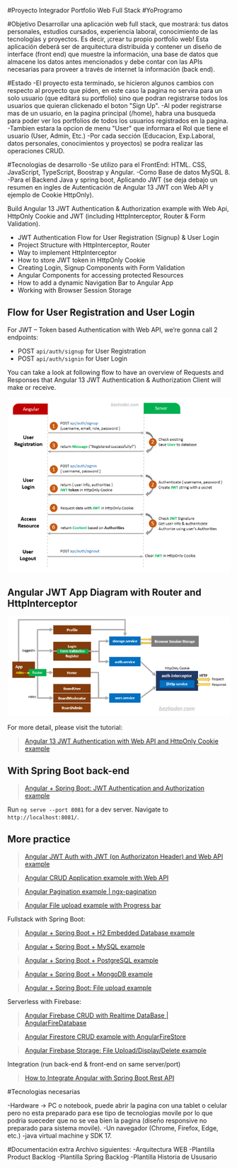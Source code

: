 #Proyecto Integrador Portfolio Web Full Stack
#YoProgramo

#Objetivo
Desarrollar una aplicación web full stack, que mostrará: tus datos personales, estudios cursados, experiencia laboral, conocimiento de las
tecnologías y proyectos. Es decir, ¡crear tu propio portfolio web! Esta aplicación deberá ser de arquitectura distribuida y contener un
diseño de interface (front end) que muestre la información, una base de datos que almacene los datos antes mencionados y debe contar con las APIs necesarias para proveer a través de internet la información (back end).

#Estado
-El proyecto esta terminado, se hicieron algunos cambios con respecto al proyecto que piden, en este caso la pagina no servira para un solo usuario (que editará su portfolio) sino que podran registrarse todos los usuarios que quieran clickenado el boton "Sign Up".
-Al poder registrarse mas de un usuario, en la pagina principal (/home), habra una busqueda para poder ver los portfolios de todos los usuarios registrados en la pagina.
-Tambien estara la opcion de menu "User" que informara el Rol que tiene el usuario (User, Admin, Etc.)
-Por cada sección (Educacion, Exp.Laboral, datos personales, conocimientos y proyectos) se podra realizar las operaciones CRUD.

#Tecnologias de desarrollo
-Se utilizo para el FrontEnd: HTML. CSS, JavaScript, TypeScript, Boostrap y Angular.
-Como Base de datos MySQL 8.
-Para el Backend Java y spring boot, Aplicando JWT (se deja debajo un resumen en ingles de Autenticación de Angular 13 JWT con Web API y ejemplo de Cookie HttpOnly).


Build Angular 13 JWT Authentication & Authorization example with Web Api, HttpOnly Cookie and JWT (including HttpInterceptor, Router & Form Validation).
- JWT Authentication Flow for User Registration (Signup) & User Login
- Project Structure with HttpInterceptor, Router
- Way to implement HttpInterceptor
- How to store JWT token in HttpOnly Cookie
- Creating Login, Signup Components with Form Validation
- Angular Components for accessing protected Resources
- How to add a dynamic Navigation Bar to Angular App
- Working with Browser Session Storage

## Flow for User Registration and User Login
For JWT – Token based Authentication with Web API, we’re gonna call 2 endpoints:
- POST `api/auth/signup` for User Registration
- POST `api/auth/signin` for User Login

You can take a look at following flow to have an overview of Requests and Responses that Angular 13 JWT Authentication & Authorization Client will make or receive.

![angular-13-jwt-authentication-authorization-httponly-cookie-flow](angular-13-jwt-authentication-authorization-httponly-cookie-flow.png)

## Angular JWT App Diagram with Router and HttpInterceptor
![angular-13-jwt-authentication-httponly-cookie](angular-13-jwt-authentication-httponly-cookie.png)

For more detail, please visit the tutorial:
> [Angular 13 JWT Authentication with Web API and HttpOnly Cookie example](https://www.bezkoder.com/angular-13-jwt-auth-httponly-cookie/)

## With Spring Boot back-end

> [Angular + Spring Boot: JWT Authentication and Authorization example](https://www.bezkoder.com/angular-13-spring-boot-jwt-auth/)

Run `ng serve --port 8081` for a dev server. Navigate to `http://localhost:8081/`.

## More practice
> [Angular JWT Auth with JWT (on Authorizaton Header) and Web API example](https://www.bezkoder.com/angular-13-jwt-auth/)

> [Angular CRUD Application example with Web API](https://www.bezkoder.com/angular-13-crud-example/)

> [Angular Pagination example | ngx-pagination](https://www.bezkoder.com/angular-13-pagination-ngx/)

> [Angular File upload example with Progress bar](https://www.bezkoder.com/angular-13-file-upload/)


Fullstack with Spring Boot:

> [Angular + Spring Boot + H2 Embedded Database example](https://www.bezkoder.com/spring-boot-angular-13-crud/)

> [Angular + Spring Boot + MySQL example](https://www.bezkoder.com/spring-boot-angular-13-mysql/)

> [Angular + Spring Boot + PostgreSQL example](https://www.bezkoder.com/spring-boot-angular-13-postgresql/)

> [Angular + Spring Boot + MongoDB example](https://www.bezkoder.com/angular-13-spring-boot-mongodb/)

> [Angular + Spring Boot: File upload example](https://www.bezkoder.com/angular-13-spring-boot-file-upload/)

Serverless with Firebase:
> [Angular Firebase CRUD with Realtime DataBase | AngularFireDatabase](https://www.bezkoder.com/angular-13-firebase-crud/)

> [Angular Firestore CRUD example with AngularFireStore](https://www.bezkoder.com/angular-13-firestore-crud-angularfirestore/)

> [Angular Firebase Storage: File Upload/Display/Delete example](https://www.bezkoder.com/angular-13-firebase-storage/)

Integration (run back-end & front-end on same server/port)

> [How to Integrate Angular with Spring Boot Rest API](https://www.bezkoder.com/integrate-angular-12-spring-boot/)


#Tecnologias necesarias

-Hardware -> PC o notebook, puede abrir la pagina con una tablet o celular pero no esta preparado para ese tipo de tecnologias movile por lo que podria sueceder que no se vea bien la pagina (diseño responsive no preparado para sistema movile).
-Un navegador (Chrome, Firefox, Edge, etc.)
-java virtual machine y SDK 17.


#Documentación extra
Archivo siguientes:
-Arquitectura WEB
-Plantilla Product Backlog
-Plantilla Spring Backlog
-Plantilla Historia de Ususario